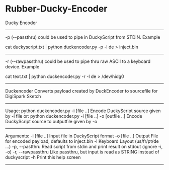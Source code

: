 # Rubber-Ducky-Encoder
Ducky Encoder
_________________________________________________________________________
-p (--passthru) could be used to pipe in DuckyScript from STDIN. Example

cat duckyscript.txt | python duckencoder.py -p -l de > inject.bin
_________________________________________________________________________
-r (--rawpassthru) could be used to pipe thru raw ASCII to a keyboard device. Example

cat text.txt | python duckencoder.py -r -l de > /dev/hidg0
_________________________________________________________________________




Duckencoder
Converts payload created by DuckEncoder to sourcefile for DigiSpark Sketch
___________________________________________________________________________
Usage: python duckencoder.py -i [file ..]			        Encode DuckyScript source given by -i file
   or: python duckencoder.py -i [file ..] -o [outfile ..]	Encode DuckyScript source to outputfile given by -o
_______________________________________________________________________________________________________________________
Arguments:
   -i [file ..]      	Input file in DuckyScript format
   -o [file ..] 	    Output File for encoded payload, defaults to inject.bin
   -l <layout name>	    Keyboard Layout (us/fr/pt/de ...)
   -p, --pastthru	    Read script from stdin and print result on stdout (ignore -i, -o)
   -r, --rawpassthru    Like passthru, but input is read as STRING instead of duckyscript
   -h			        Print this help screen
_______________________________________________________________________________________________________________________
